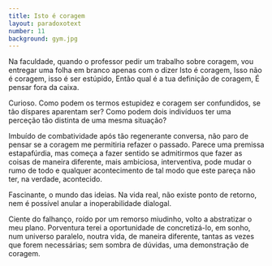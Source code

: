 ```yaml
---
title: Isto é coragem
layout: paradoxotext
number: 11
background: gym.jpg
---
```


Na faculdade, quando o professor pedir um trabalho sobre coragem, vou entregar uma folha em branco apenas com o dizer Isto é coragem, Isso não é coragem, isso é ser estúpido, Então qual é a tua definição de coragem, É pensar fora da caixa.

Curioso. Como podem os termos estupidez e coragem ser confundidos, se tão díspares aparentam ser? Como podem dois indivíduos ter uma perceção tão distinta de uma mesma situação?

Imbuído de combatividade após tão regenerante conversa, não paro de pensar se a coragem me permitiria refazer o passado. Parece uma premissa estapafúrdia, mas começa a fazer sentido se admitirmos que fazer as coisas de maneira diferente, mais ambiciosa, interventiva, pode mudar o rumo de todo e qualquer acontecimento de tal modo que este pareça não ter, na verdade, acontecido.

Fascinante, o mundo das ideias. Na vida real, não existe ponto de retorno, nem é possível anular a inoperabilidade dialogal.

Ciente do falhanço, roído por um remorso miudinho, volto a abstratizar o meu plano. Porventura terei a oportunidade de concretizá-lo, em sonho, num universo paralelo, noutra vida, de maneira diferente, tantas as vezes que forem necessárias; sem sombra de dúvidas, uma demonstração de coragem.
